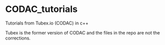 # CODAC_tutorials
Tutorials from Tubex.io (CODAC) in c++

Tubex is the former version of CODAC and the files in the repo are not the corrections. 
